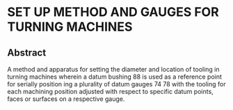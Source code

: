 # SET UP METHOD AND GAUGES FOR TURNING MACHINES

## Abstract
A method and apparatus for setting the diameter and location of tooling in turning machines wherein a datum bushing 88 is used as a reference point for serially position ing a plurality of datum gauges 74 78 with the tooling for each machining position adjusted with respect to specific datum points, faces or surfaces on a respective gauge.